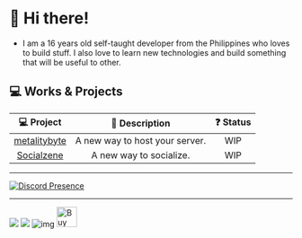 # 👋 Hi there!
- I am a 16 years old self-taught developer from the Philippines who loves to build stuff.
I also love to learn new technologies and build something that will be useful to other.

## 💻 Works & Projects
|  💻 Project  | 📜 Description | ❓ Status |
|:------------------------------------:|:------------------------:|:---:|
| [metalitybyte](https://metalitybyte.com) | A new way to host your server.  | WIP |
| [Socialzene](https://socialzene.xyz) | A new way to socialize.  | WIP |

---

[![Discord Presence](https://lanyard.cnrad.dev/api/1028961609785278464)](https://discord.com/users/1028961609785278464)

---

<a href="https://bsky.app/profile/rhylso.bsky.social"><img src="https://img.shields.io/badge/bluesky-lightgreen?style=for-the-badge" /></a>
<a href="https://x/rhylso"><img src="https://img.shields.io/badge/twitter/x-lightgreen?style=for-the-badge" /></a>
![img](https://komarev.com/ghpvc/?username=rhylso&style=for-the-badge&color=00bf63)
<a href='https://ko-fi.com/T6T416QB19' target='_blank'><img height='36' style='border:0px;height:36px;' src='https://storage.ko-fi.com/cdn/kofi3.png?v=6' border='0' alt='Buy Me a Coffee at ko-fi.com' /></a>
